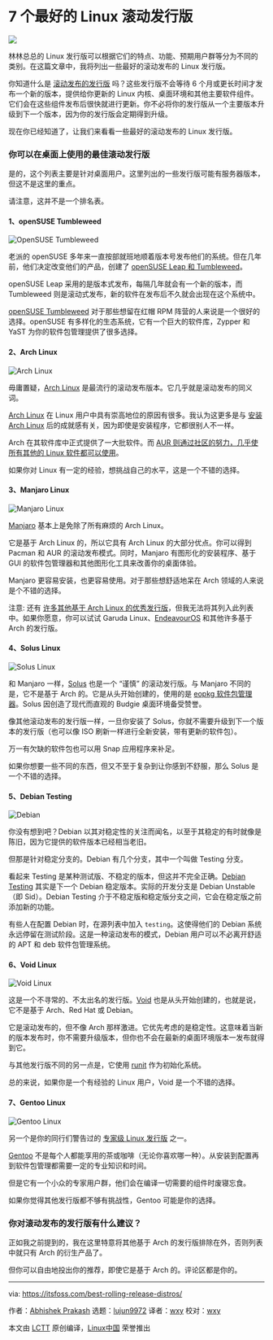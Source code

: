 [#]: subject: "7 Best Rolling Release Linux Distributions for People Who Want the Latest and Greatest of Kernel and Software"
[#]: via: "https://itsfoss.com/best-rolling-release-distros/"
[#]: author: "Abhishek Prakash https://itsfoss.com/author/abhishek/"
[#]: collector: "lujun9972"
[#]: translator: "wxy"
[#]: reviewer: "wxy"
[#]: publisher: " "
[#]: url: " "

7 个最好的 Linux 滚动发行版
======

![](https://img.linux.net.cn/data/attachment/album/202112/24/121027sioukeih5bmp5c5l.jpg)

林林总总的 Linux 发行版可以根据它们的特点、功能、预期用户群等分为不同的类别。在这篇文章中，我将列出一些最好的滚动发布的 Linux 发行版。

你知道什么是 [滚动发布的发行版][1] 吗？这些发行版不会等待 6 个月或更长时间才发布一个新的版本，提供给你更新的 Linux 内核、桌面环境和其他主要软件组件。它们会在这些组件发布后很快就进行更新。你不必将你的发行版从一个主要版本升级到下一个版本，因为你的发行版会定期得到升级。

现在你已经知道了，让我们来看看一些最好的滚动发布的 Linux 发行版。

### 你可以在桌面上使用的最佳滚动发行版

是的，这个列表主要是针对桌面用户。这里列出的一些发行版可能有服务器版本，但这不是这里的重点。

请注意，这并不是一个排名表。

#### 1、openSUSE Tumbleweed

![OpenSUSE Tumbleweed][2]

老派的 openSUSE 多年来一直按部就班地顺着版本号发布他们的系统。但在几年前，他们决定改变他们的产品，创建了 [openSUSE Leap 和 Tumbleweed][3]。

openSUSE Leap 采用的是版本式发布，每隔几年就会有一个新的版本，而 Tumbleweed 则是滚动式发布，新的软件在发布后不久就会出现在这个系统中。

[openSUSE Tumbleweed][4] 对于那些想留在红帽 RPM 阵营的人来说是一个很好的选择。openSUSE 有多样化的生态系统，它有一个巨大的软件库，Zypper 和 YaST 为你的软件包管理提供了很多选择。

#### 2、Arch Linux

![Arch Linux][5]

毋庸置疑，[Arch Linux][6] 是最流行的滚动发布版本。它几乎就是滚动发布的同义词。

[Arch Linux][7] 在 Linux 用户中具有崇高地位的原因有很多。我认为这更多是与 [安装 Arch Linux][8] 后的成就感有关，因为即使是安装程序，它都很别人不一样。

Arch 在其软件库中正式提供了一大批软件。而 [AUR 则通过社区的努力，几乎使所有其他的 Linux 软件都可以使用][9]。

如果你对 Linux 有一定的经验，想挑战自己的水平，这是一个不错的选择。

#### 3、Manjaro Linux

![Manjaro Linux][10]

[Manjaro][11] 基本上是免除了所有麻烦的 Arch Linux。

它是基于 Arch Linux 的，所以它具有 Arch Linux 的大部分优点。你可以得到 Pacman 和 AUR 的滚动发布模式。同时，Manjaro 有图形化的安装程序、基于 GUI 的软件包管理器和其他图形化工具来改善你的桌面体验。

Manjaro 更容易安装，也更容易使用。对于那些想舒适地呆在 Arch 领域的人来说是个不错的选择。

注意: 还有 [许多其他基于 Arch Linux 的优秀发行版][12]，但我无法将其列入此列表中。如果你愿意，你可以试试 Garuda Linux、[EndeavourOS][13] 和其他许多基于 Arch 的发行版。

#### 4、Solus Linux

![Solus Linux][14]

和 Manjaro 一样，[Solus][15] 也是一个 “谨慎” 的滚动发行版。与 Manjaro 不同的是，它不是基于 Arch 的。它是从头开始创建的，使用的是 [eopkg 软件包管理器][16]。Solus 因创造了现代而直观的 Budgie 桌面环境备受赞誉。

像其他滚动发布的发行版一样，一旦你安装了 Solus，你就不需要升级到下一个版本的发行版（也可以像 ISO 刷新一样进行全新安装，带有更新的软件包）。

万一有欠缺的软件包也可以用 Snap 应用程序来补足。

如果你想要一些不同的东西，但又不至于复杂到让你感到不舒服，那么 Solus 是一个不错的选择。

#### 5、Debian Testing

![Debian][17]

你没有想到吧？Debian 以其对稳定性的关注而闻名，以至于其稳定的有时就像是陈旧，因为它提供的软件版本已经相当老旧。

但那是针对稳定分支的。Debian 有几个分支，其中一个叫做 Testing 分支。

看起来 Testing 是某种测试版、不稳定的版本，但这并不完全正确。[Debian Testing][18] 其实是下一个 Debian 稳定版本。实际的开发分支是 Debian Unstable（即 Sid）。Debian Testing 介于不稳定版和稳定版分支之间，它会在稳定版之前添加新的功能。

有些人在配置 Debian 时，在源列表中加入 `testing`。这使得他们的 Debian 系统永远停留在测试阶段。这是一种滚动发布的模式，Debian 用户可以不必离开舒适的 APT 和 deb 软件包管理系统。

#### 6、Void Linux

![Void Linux][19]

这是一个不寻常的、不太出名的发行版。[Void][20] 也是从头开始创建的，也就是说，它不是基于 Arch、Red Hat 或 Debian。

它是滚动发布的，但不像 Arch 那样激进。它优先考虑的是稳定性。这意味着当新的版本发布时，你不需要升级版本，但你也不会在最新的桌面环境版本一发布就得到它。

与其他发行版不同的另一点是，它使用 [runit][21] 作为初始化系统。

总的来说，如果你是一个有经验的 Linux 用户，Void 是一个不错的选择。

#### 7、Gentoo Linux

![Gentoo Linux][22]

另一个是你的同行们警告过的 [专家级 Linux 发行版][23] 之一。

[Gentoo][24] 不是每个人都能享用的茶或咖啡（无论你喜欢哪一种）。从安装到配置再到软件包管理都需要一定的专业知识和时间。

但是它有一个小众的专家用户群，他们会在编译一切需要的组件时废寝忘食。

如果你觉得其他发行版都不够有挑战性，Gentoo 可能是你的选择。

### 你对滚动发布的发行版有什么建议？

正如我之前提到的，我在这里特意将其他基于 Arch 的发行版排除在外，否则列表中就只有 Arch 的衍生产品了。

但你可以自由地投出你的推荐，即使它是基于 Arch 的。评论区都是你的。

--------------------------------------------------------------------------------

via: https://itsfoss.com/best-rolling-release-distros/

作者：[Abhishek Prakash][a]
选题：[lujun9972][b]
译者：[wxy](https://github.com/wxy)
校对：[wxy](https://github.com/wxy)

本文由 [LCTT](https://github.com/LCTT/TranslateProject) 原创编译，[Linux中国](https://linux.cn/) 荣誉推出

[a]: https://itsfoss.com/author/abhishek/
[b]: https://github.com/lujun9972
[1]: https://itsfoss.com/rolling-release/
[2]: https://i0.wp.com/itsfoss.com/wp-content/uploads/2021/12/opensuse-tumbleweed.png?resize=800%2C350&ssl=1
[3]: https://itsfoss.com/opensuse-leap-vs-tumbleweed/
[4]: https://get.opensuse.org/tumbleweed/
[5]: https://i0.wp.com/itsfoss.com/wp-content/uploads/2021/12/arch-linux.png?resize=800%2C350&ssl=1
[6]: https://archlinux.org/
[7]: https://itsfoss.com/why-arch-linux/
[8]: https://itsfoss.com/install-arch-linux/
[9]: https://itsfoss.com/aur-arch-linux/
[10]: https://i2.wp.com/itsfoss.com/wp-content/uploads/2021/12/manjaro-linux.png?resize=800%2C350&ssl=1
[11]: https://manjaro.org/
[12]: https://itsfoss.com/arch-based-linux-distros/
[13]: https://endeavouros.com/
[14]: https://i0.wp.com/itsfoss.com/wp-content/uploads/2021/12/solus-linux.png?resize=800%2C350&ssl=1
[15]: https://getsol.us/home/
[16]: https://itsfoss.com/eopkg-commands/
[17]: https://i2.wp.com/itsfoss.com/wp-content/uploads/2021/12/debian-testing.png?resize=800%2C350&ssl=1
[18]: https://wiki.debian.org/DebianTesting
[19]: https://i1.wp.com/itsfoss.com/wp-content/uploads/2021/07/void-linux.png?resize=800%2C350&ssl=1
[20]: https://voidlinux.org/
[21]: http://smarden.org/runit/
[22]: https://i1.wp.com/itsfoss.com/wp-content/uploads/2021/07/gentoo-linux.png?resize=800%2C350&ssl=1
[23]: https://itsfoss.com/advanced-linux-distros/
[24]: https://www.gentoo.org/
